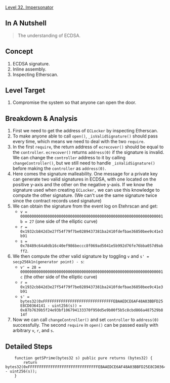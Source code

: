 [Level 32. Impersonator](https://ethernaut.openzeppelin.com/level/32)

## In A Nutshell

> The understanding of ECDSA.

## Concept

1. ECDSA signature.
2. Inline assembly.
3. Inspecting Etherscan.

## Level Target

1. Compromise the system so that anyone can open the door.

## Breakdown & Analysis

1. First we need to get the address of `ECLocker` by inspecting Etherscan.
2. To make anyone able to call `open()`, `_isValidSignature()` should pass every time, which means we need to deal with the two `require`.
3. In the first `require`, the return address of `ecrecover()` should be equal to the `controller`. `ecrecover()` returns `address(0)` if the signature is invalid. We can change the `controller` address to it by calling `changeController()`, but we still need to handle `_isValidSignature()` before making the `controller` as `address(0)`.
4. Here comes the signature malleability. One message for a private key can generate two valid signatures in ECDSA, with one located on the positive y-axis and the other on the negative y-axis. If we know the signature used when creating `ECLocker,` we can use this knowledge to compute the other signature. (We can't use the same signature twice since the contract records used signature)
5. We can obtain the signature from the event log on Etehrscan and get:
   * `v = 000000000000000000000000000000000000000000000000000000000000001b = 27` (one side of the elliptic curve)
   * `r = 0x1932cb842d3e27f54f79f7be0289437381ba2410fdefbae36850bee9c41e3b91`
   * `s = 0x78489c64a0db16c40ef986beccc8f069ad5041e5b992d76fe76bba057d9abff2`.
6. We then compute the other valid signature by toggling `v` and `s' = secp256k1n(generator point) - s`:
   * `v' = 28 = 000000000000000000000000000000000000000000000000000000000000001c` (the other side of the elliptic curve)
   * `r = 0x1932cb842d3e27f54f79f7be0289437381ba2410fdefbae36850bee9c41e3b91`
   * `s' = bytes32(0xFFFFFFFFFFFFFFFFFFFFFFFFFFFFFFFEBAAEDCE6AF48A03BBFD25E8CD0364141 - uint256(s)) = 0x87b7639b5f24e93bf106794133370f950d5e9b00f5b5c8cbd866a487529b814f`
7. Now we can call `changeController()` and set `controller` to `address(0)` successfully. The second `require` in `open()` can be passed easily with arbitrary `v`, `r`, and `s`.

## Detailed Steps

```Solidity
    function getSPrime(bytes32 s) public pure returns (bytes32) {
        return bytes32(0xFFFFFFFFFFFFFFFFFFFFFFFFFFFFFFFEBAAEDCE6AF48A03BBFD25E8CD0364141 - uint256(s));
    }
```
